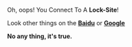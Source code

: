 Oh, oops! You Connect To A **Lock-Site**!

Look other things on the **[Baidu](https://www.baidu.com/)** or **[Google](https://www.google.com/)**

**No any thing, it's true.**
